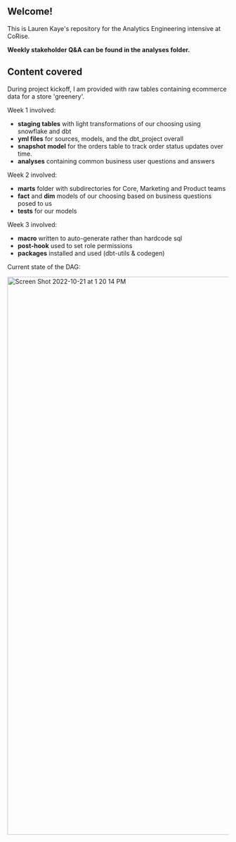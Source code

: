 ## Welcome! 

This is Lauren Kaye's repository for the Analytics Engineering intensive at CoRise.

**Weekly stakeholder Q&A can be found in the analyses folder.**


## Content covered

During project kickoff, I am provided with raw tables containing ecommerce data for a store 'greenery'.

Week 1 involved:
- **staging tables** with light transformations of our choosing using snowflake and dbt
- **yml files** for sources, models, and the dbt_project overall
- **snapshot model** for the orders table to track order status updates over time.
- **analyses** containing common business user questions and answers

Week 2 involved:
- **marts** folder with subdirectories for Core, Marketing and Product teams
- **fact** and **dim** models of our choosing based on business questions posed to us
- **tests** for our models

Week 3 involved:
- **macro** written to auto-generate rather than hardcode sql
- **post-hook** used to set role permissions
- **packages** installed and used (dbt-utils & codegen)

Current state of the DAG:

<img width="1267" alt="Screen Shot 2022-10-21 at 1 20 14 PM" src="https://user-images.githubusercontent.com/109819898/197359094-80c462eb-7db3-4dd5-918b-7b2afac30c96.png">
